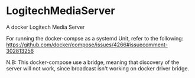 # LogitechMediaServer

A docker Logitech Media Server

For running the docker-compse as a systemd Unit, refer to the following:
https://github.com/docker/compose/issues/4266#issuecomment-302813256

N.B:
This docker-compose use a bridge, meaning that discovery of the server will not
work, since broadcast isn't working on docker driver bridge.
